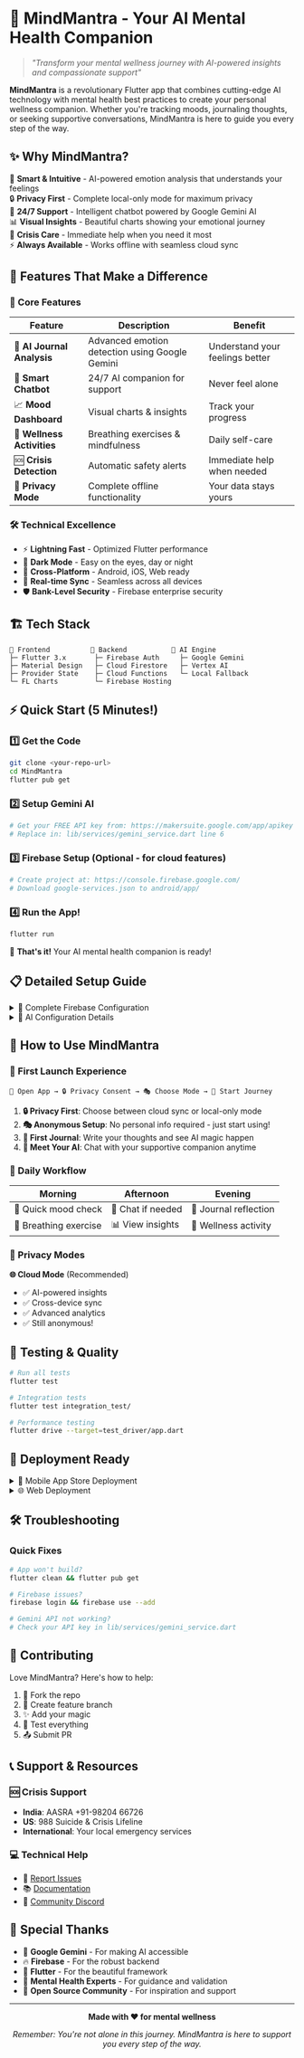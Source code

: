 # 🧠 MindMantra - Your AI Mental Health Companion

> *"Transform your mental wellness journey with AI-powered insights and compassionate support"*

**MindMantra** is a revolutionary Flutter app that combines cutting-edge AI technology with mental health best practices to create your personal wellness companion. Whether you're tracking moods, journaling thoughts, or seeking supportive conversations, MindMantra is here to guide you every step of the way.

## ✨ Why MindMantra?

🎯 **Smart & Intuitive** - AI-powered emotion analysis that understands your feelings  
🔒 **Privacy First** - Complete local-only mode for maximum privacy  
💬 **24/7 Support** - Intelligent chatbot powered by Google Gemini AI  
📊 **Visual Insights** - Beautiful charts showing your emotional journey  
🚨 **Crisis Care** - Immediate help when you need it most  
⚡ **Always Available** - Works offline with seamless cloud sync

## 🚀 Features That Make a Difference

### 📱 Core Features
| Feature | Description | Benefit |
|---------|-------------|---------|
| 🤖 **AI Journal Analysis** | Advanced emotion detection using Google Gemini | Understand your feelings better |
| 💭 **Smart Chatbot** | 24/7 AI companion for support | Never feel alone |
| 📈 **Mood Dashboard** | Visual charts & insights | Track your progress |
| 🧘 **Wellness Activities** | Breathing exercises & mindfulness | Daily self-care |
| 🆘 **Crisis Detection** | Automatic safety alerts | Immediate help when needed |
| 🔐 **Privacy Mode** | Complete offline functionality | Your data stays yours |

### 🛠️ Technical Excellence
- ⚡ **Lightning Fast** - Optimized Flutter performance
- 🌙 **Dark Mode** - Easy on the eyes, day or night
- 📱 **Cross-Platform** - Android, iOS, Web ready
- 🔄 **Real-time Sync** - Seamless across all devices
- 🛡️ **Bank-Level Security** - Firebase enterprise security

## 🏗️ Tech Stack

```
🎨 Frontend          🔧 Backend           🤖 AI Engine
├─ Flutter 3.x       ├─ Firebase Auth     ├─ Google Gemini
├─ Material Design   ├─ Cloud Firestore   ├─ Vertex AI
├─ Provider State    ├─ Cloud Functions   └─ Local Fallback
└─ FL Charts         └─ Firebase Hosting
```

## ⚡ Quick Start (5 Minutes!)

### 1️⃣ Get the Code
```bash
git clone <your-repo-url>
cd MindMantra
flutter pub get
```

### 2️⃣ Setup Gemini AI
```bash
# Get your FREE API key from: https://makersuite.google.com/app/apikey
# Replace in: lib/services/gemini_service.dart line 6
```

### 3️⃣ Firebase Setup (Optional - for cloud features)
```bash
# Create project at: https://console.firebase.google.com/
# Download google-services.json to android/app/
```

### 4️⃣ Run the App!
```bash
flutter run
```

🎉 **That's it!** Your AI mental health companion is ready!

## 📋 Detailed Setup Guide

<details>
<summary>🔧 Complete Firebase Configuration</summary>

### Firebase Project Setup
1. Visit [Firebase Console](https://console.firebase.google.com/)
2. Create new project: "MindMantra"
3. Enable these services:
   - 🔐 Authentication (Anonymous)
   - 📊 Cloud Firestore
   - ⚡ Cloud Functions
   - 🌐 Hosting (optional)

### Add Firebase to Your App
```bash
# Install Firebase CLI
npm install -g firebase-tools

# Login and initialize
firebase login
firebase init

# Download config files:
# Android: google-services.json → android/app/
# iOS: GoogleService-Info.plist → ios/Runner/
```

### Deploy Cloud Functions
```bash
cd functions
npm install
firebase deploy --only functions
```
</details>

<details>
<summary>🤖 AI Configuration Details</summary>

### Gemini API Setup
1. Get FREE API key: [Google AI Studio](https://makersuite.google.com/app/apikey)
2. Update `lib/services/gemini_service.dart`:
```dart
static const String _apiKey = 'YOUR_API_KEY_HERE';
```

### Local AI Fallback
- Works 100% offline
- No API key required
- Privacy-focused keyword detection
- Automatic fallback when Gemini unavailable
</details>

## 🎯 How to Use MindMantra

### 🌟 First Launch Experience
```
📱 Open App → 🔒 Privacy Consent → 🎭 Choose Mode → 🚀 Start Journey
```

1. **🔒 Privacy First**: Choose between cloud sync or local-only mode
2. **🎭 Anonymous Setup**: No personal info required - just start using!
3. **📝 First Journal**: Write your thoughts and see AI magic happen
4. **💬 Meet Your AI**: Chat with your supportive companion anytime

### 📅 Daily Workflow
| Morning | Afternoon | Evening |
|---------|-----------|---------|
| 🌅 Quick mood check | 💭 Chat if needed | 📝 Journal reflection |
| 🧘 Breathing exercise | 📊 View insights | 🌙 Wellness activity |

### 🔐 Privacy Modes

**🌐 Cloud Mode** (Recommended)
- ✅ AI-powered insights
- ✅ Cross-device sync
- ✅ Advanced analytics
- ✅ Still anonymous!

## 🧪 Testing & Quality

```bash
# Run all tests
flutter test

# Integration tests
flutter test integration_test/

# Performance testing
flutter drive --target=test_driver/app.dart
```

## 🚀 Deployment Ready

<details>
<summary>📱 Mobile App Store Deployment</summary>

### Android (Play Store)
```bash
flutter build appbundle --release
# Upload to Google Play Console
```

### iOS (App Store)
```bash
flutter build ios --release
# Archive in Xcode → Upload to App Store Connect
```
</details>

<details>
<summary>🌐 Web Deployment</summary>

```bash
flutter build web
firebase deploy --only hosting
# Live at: your-project.web.app
```
</details>

## 🛠️ Troubleshooting

### Quick Fixes
```bash
# App won't build?
flutter clean && flutter pub get

# Firebase issues?
firebase login && firebase use --add

# Gemini API not working?
# Check your API key in lib/services/gemini_service.dart
```

## 🤝 Contributing

Love MindMantra? Here's how to help:

1. 🍴 Fork the repo
2. 🌿 Create feature branch
3. ✨ Add your magic
4. 🧪 Test everything
5. 📤 Submit PR

## 📞 Support & Resources

### 🆘 Crisis Support
- **India**: AASRA +91-98204 66726
- **US**: 988 Suicide & Crisis Lifeline
- **International**: Your local emergency services

### 💻 Technical Help
- 🐛 [Report Issues](https://github.com/your-repo/issues)
- 📚 [Documentation](https://your-docs-link)
- 💬 [Community Discord](https://your-discord-link)

## 🙏 Special Thanks

- 🤖 **Google Gemini** - For making AI accessible
- 🔥 **Firebase** - For the robust backend
- 🦋 **Flutter** - For the beautiful framework
- 🧠 **Mental Health Experts** - For guidance and validation
- 💝 **Open Source Community** - For inspiration and support

---

<div align="center">

**Made with ❤️ for mental wellness**

*Remember: You're not alone in this journey. MindMantra is here to support you every step of the way.*

</div>
